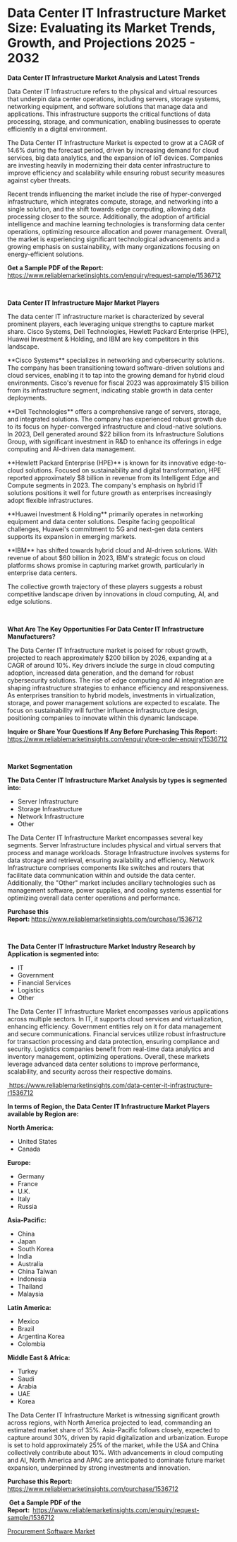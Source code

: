 <p><h1>Data Center IT Infrastructure Market Size: Evaluating its Market Trends, Growth, and Projections 2025 - 2032</h1></p><p><strong>Data Center IT Infrastructure Market Analysis and Latest Trends</strong></p>
<p><p>Data Center IT Infrastructure refers to the physical and virtual resources that underpin data center operations, including servers, storage systems, networking equipment, and software solutions that manage data and applications. This infrastructure supports the critical functions of data processing, storage, and communication, enabling businesses to operate efficiently in a digital environment.</p><p>The Data Center IT Infrastructure Market is expected to grow at a CAGR of 14.6% during the forecast period, driven by increasing demand for cloud services, big data analytics, and the expansion of IoT devices. Companies are investing heavily in modernizing their data center infrastructure to improve efficiency and scalability while ensuring robust security measures against cyber threats. </p><p>Recent trends influencing the market include the rise of hyper-converged infrastructure, which integrates compute, storage, and networking into a single solution, and the shift towards edge computing, allowing data processing closer to the source. Additionally, the adoption of artificial intelligence and machine learning technologies is transforming data center operations, optimizing resource allocation and power management. Overall, the market is experiencing significant technological advancements and a growing emphasis on sustainability, with many organizations focusing on energy-efficient solutions.</p></p>
<p><strong>Get a Sample PDF of the Report:&nbsp;</strong> <a href="https://www.reliablemarketinsights.com/enquiry/request-sample/1536712?utm_campaign=3285&utm_medium=2&utm_source=Github&utm_content=ia&utm_term=09032025&utm_id=data-center-it-infrastructure">https://www.reliablemarketinsights.com/enquiry/request-sample/1536712</a></p>
<p>&nbsp;</p>
<p><strong>Data Center IT Infrastructure Major Market Players</strong></p>
<p><p>The data center IT infrastructure market is characterized by several prominent players, each leveraging unique strengths to capture market share. Cisco Systems, Dell Technologies, Hewlett Packard Enterprise (HPE), Huawei Investment & Holding, and IBM are key competitors in this landscape.</p><p>**Cisco Systems** specializes in networking and cybersecurity solutions. The company has been transitioning toward software-driven solutions and cloud services, enabling it to tap into the growing demand for hybrid cloud environments. Cisco's revenue for fiscal 2023 was approximately $15 billion from its infrastructure segment, indicating stable growth in data center deployments.</p><p>**Dell Technologies** offers a comprehensive range of servers, storage, and integrated solutions. The company has experienced robust growth due to its focus on hyper-converged infrastructure and cloud-native solutions. In 2023, Dell generated around $22 billion from its Infrastructure Solutions Group, with significant investment in R&D to enhance its offerings in edge computing and AI-driven data management.</p><p>**Hewlett Packard Enterprise (HPE)** is known for its innovative edge-to-cloud solutions. Focused on sustainability and digital transformation, HPE reported approximately $8 billion in revenue from its Intelligent Edge and Compute segments in 2023. The company's emphasis on hybrid IT solutions positions it well for future growth as enterprises increasingly adopt flexible infrastructures.</p><p>**Huawei Investment & Holding** primarily operates in networking equipment and data center solutions. Despite facing geopolitical challenges, Huawei's commitment to 5G and next-gen data centers supports its expansion in emerging markets.</p><p>**IBM** has shifted towards hybrid cloud and AI-driven solutions. With revenue of about $60 billion in 2023, IBM's strategic focus on cloud platforms shows promise in capturing market growth, particularly in enterprise data centers.</p><p>The collective growth trajectory of these players suggests a robust competitive landscape driven by innovations in cloud computing, AI, and edge solutions.</p></p>
<p>&nbsp;</p>
<p><strong>What Are The Key Opportunities For Data Center IT Infrastructure Manufacturers?</strong></p>
<p><p>The Data Center IT Infrastructure market is poised for robust growth, projected to reach approximately $200 billion by 2026, expanding at a CAGR of around 10%. Key drivers include the surge in cloud computing adoption, increased data generation, and the demand for robust cybersecurity solutions. The rise of edge computing and AI integration are shaping infrastructure strategies to enhance efficiency and responsiveness. As enterprises transition to hybrid models, investments in virtualization, storage, and power management solutions are expected to escalate. The focus on sustainability will further influence infrastructure design, positioning companies to innovate within this dynamic landscape.</p></p>
<p><strong>Inquire or Share Your Questions If Any Before Purchasing This Report:</strong> <a href="https://www.reliablemarketinsights.com/enquiry/pre-order-enquiry/1536712?utm_campaign=3285&utm_medium=2&utm_source=Github&utm_content=ia&utm_term=09032025&utm_id=data-center-it-infrastructure">https://www.reliablemarketinsights.com/enquiry/pre-order-enquiry/1536712</a></p>
<p>&nbsp;</p>
<p><strong>Market Segmentation</strong></p>
<p><strong>The Data Center IT Infrastructure Market Analysis by types is segmented into:</strong></p>
<p><ul><li>Server Infrastructure</li><li>Storage Infrastructure</li><li>Network Infrastructure</li><li>Other</li></ul></p>
<p><p>The Data Center IT Infrastructure Market encompasses several key segments. Server Infrastructure includes physical and virtual servers that process and manage workloads. Storage Infrastructure involves systems for data storage and retrieval, ensuring availability and efficiency. Network Infrastructure comprises components like switches and routers that facilitate data communication within and outside the data center. Additionally, the "Other" market includes ancillary technologies such as management software, power supplies, and cooling systems essential for optimizing overall data center operations and performance.</p></p>
<p><strong>Purchase this Report:&nbsp;</strong><a href="https://www.reliablemarketinsights.com/purchase/1536712?utm_campaign=3285&utm_medium=2&utm_source=Github&utm_content=ia&utm_term=09032025&utm_id=data-center-it-infrastructure">https://www.reliablemarketinsights.com/purchase/1536712</a></p>
<p>&nbsp;</p>
<p><strong>The Data Center IT Infrastructure Market Industry Research by Application is segmented into:</strong></p>
<p><ul><li>IT</li><li>Government</li><li>Financial Services</li><li>Logistics</li><li>Other</li></ul></p>
<p><p>The Data Center IT Infrastructure Market encompasses various applications across multiple sectors. In IT, it supports cloud services and virtualization, enhancing efficiency. Government entities rely on it for data management and secure communications. Financial services utilize robust infrastructure for transaction processing and data protection, ensuring compliance and security. Logistics companies benefit from real-time data analytics and inventory management, optimizing operations. Overall, these markets leverage advanced data center solutions to improve performance, scalability, and security across their respective domains.</p></p>
<p><a href="https://www.reliablemarketinsights.com/data-center-it-infrastructure-r1536712?utm_campaign=3285&utm_medium=2&utm_source=Github&utm_content=ia&utm_term=09032025&utm_id=data-center-it-infrastructure">&nbsp;https://www.reliablemarketinsights.com/data-center-it-infrastructure-r1536712</a></p>
<p><strong>In terms of Region, the Data Center IT Infrastructure Market Players available by Region are:</strong></p>
<p>
    <p> <strong> North America: </strong>
        <ul>
            <li>United States</li>
            <li>Canada</li>
        </ul>
        </p> 
    <p> <strong> Europe: </strong>
        <ul>
            <li>Germany</li>
            <li>France</li>
            <li>U.K.</li>
            <li>Italy</li>
            <li>Russia</li>
        </ul>
        </p> 
    <p> <strong> Asia-Pacific: </strong>
        <ul>
            <li>China</li>
            <li>Japan</li>
            <li>South Korea</li>
            <li>India</li>
            <li>Australia</li>
            <li>China Taiwan</li>
            <li>Indonesia</li>
            <li>Thailand</li>
            <li>Malaysia</li>
        </ul>
        </p> 
    <p> <strong> Latin America: </strong>
        <ul>
            <li>Mexico</li>
            <li>Brazil</li>
            <li>Argentina Korea</li>
            <li>Colombia</li>
        </ul>
        </p> 
    <p> <strong> Middle East & Africa: </strong>
        <ul>
            <li>Turkey</li>
            <li>Saudi</li>
            <li>Arabia</li>
            <li>UAE</li>
            <li>Korea</li>
        </ul>
    </p>
    </p>
<p><p>The Data Center IT Infrastructure Market is witnessing significant growth across regions, with North America projected to lead, commanding an estimated market share of 35%. Asia-Pacific follows closely, expected to capture around 30%, driven by rapid digitalization and urbanization. Europe is set to hold approximately 25% of the market, while the USA and China collectively contribute about 10%. With advancements in cloud computing and AI, North America and APAC are anticipated to dominate future market expansion, underpinned by strong investments and innovation.</p></p>
<p><strong>Purchase this Report: </strong><a href="https://www.reliablemarketinsights.com/purchase/1536712?utm_campaign=3285&utm_medium=2&utm_source=Github&utm_content=ia&utm_term=09032025&utm_id=data-center-it-infrastructure">https://www.reliablemarketinsights.com/purchase/1536712</a></p>
<p>&nbsp;<strong>Get a Sample PDF of the Report:&nbsp;&nbsp;</strong><a href="https://www.reliablemarketinsights.com/enquiry/request-sample/1536712?utm_campaign=3285&utm_medium=2&utm_source=Github&utm_content=ia&utm_term=09032025&utm_id=data-center-it-infrastructure">https://www.reliablemarketinsights.com/enquiry/request-sample/1536712</a></p>
<p><strong></strong></p>
<p><p><a href="https://github.com/hedbomkrahe/Market-Research-Report-List-1/blob/main/procurement-software-market.md?utm_campaign=3285&utm_medium=2&utm_source=Github&utm_content=ia&utm_term=09032025&utm_id=data-center-it-infrastructure">Procurement Software Market</a></p></p>